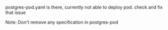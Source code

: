 postgres-pod.yaml is there, currently not able to deploy pod. check and fix that issue

Note: Don't remove any specification in postgres-pod